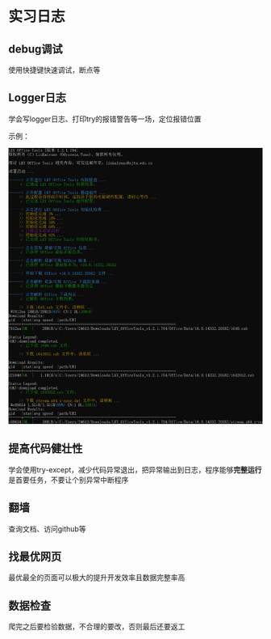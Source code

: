 # 实习日志

## debug调试

使用快捷键快速调试，断点等

## Logger日志

学会写logger日志、打印try的报错警告等一场，定位报错位置

示例：

![image-20231107110420421](pic/%E5%AE%9E%E4%B9%A0%E6%97%A5%E5%BF%97/image-20231107110420421.png)

## 提高代码健壮性

学会使用try-except，减少代码异常退出，把异常输出到日志，程序能够**完整运行**是首要任务，不要让个别异常中断程序

## 翻墙

查询文档、访问github等

## 找最优网页

最优最全的页面可以极大的提升开发效率且数据完整率高

## 数据检查

爬完之后要检验数据，不合理的要改，否则最后还要返工